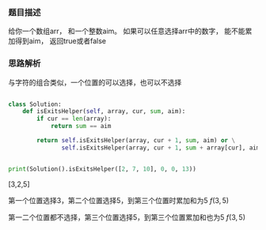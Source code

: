 ### 题目描述

给你一个数组arr， 和一个整数aim。 如果可以任意选择arr中的数字， 能不能累加得到aim， 返回true或者false

### 思路解析

与字符的组合类似，一个位置的可以选择，也可以不选择
```python

class Solution:
    def isExitsHelper(self, array, cur, sum, aim):
        if cur == len(array):
            return sum == aim

        return self.isExitsHelper(array, cur + 1, sum, aim) or \
               self.isExitsHelper(array, cur + 1, sum + array[cur], aim)


print(Solution().isExitsHelper([2, 7, 10], 0, 0, 13))

```

[3,2,5]

第一个位置选择3，第二个位置选择5，到第三个位置时累加和为5 $f(3,5)$

第一二个位置都不选择，第三个位置选择5，到第三个位置累加和也为5 $f(3,5)$
